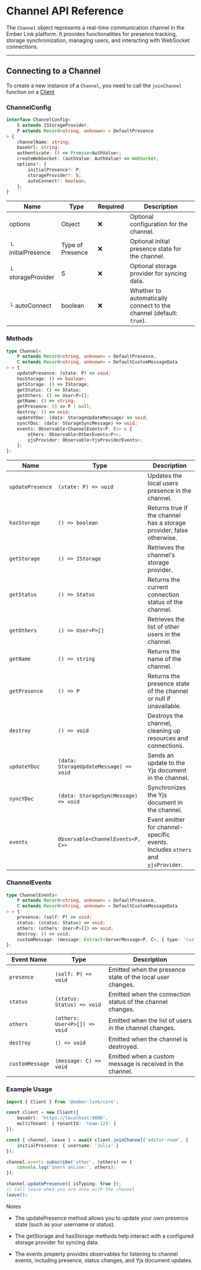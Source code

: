 # **Channel** API Reference

The `Channel` object represents a real-time communication channel in the Ember Link platform. It provides functionalities for presence tracking, storage synchronization, managing users, and interacting with WebSocket connections.

---

## Connecting to a Channel

To create a new instance of a `Channel`, you need to call the `joinChannel` function on a [Client](/client)

### ChannelConfig

```typescript
interface ChannelConfig<
	S extends IStorageProvider,
	P extends Record<string, unknown> = DefaultPresence
> {
	channelName: string;
	baseUrl: string;
	authenticate: () => Promise<AuthValue>;
	createWebSocket: (authValue: AuthValue) => WebSocket;
	options?: {
		initialPresence?: P;
		storageProvider?: S;
		autoConnect?: boolean;
	};
}
```

| **Name**          | **Type**         | **Required** | **Description**                                                    |
| ----------------- | ---------------- | ------------ | ------------------------------------------------------------------ |
| options           | Object           | ❌           | Optional configuration for the channel.                            |
| └ initialPresence | Type of Presence | ❌           | Optional initial presence state for the channel.                   |
| └ storageProvider | S                | ❌           | Optional storage provider for syncing data.                        |
| └ autoConnect     | boolean          | ❌           | Whether to automatically connect to the channel (default: `true`). |

### Methods

```typescript
type Channel<
	P extends Record<string, unknown> = DefaultPresence,
	C extends Record<string, unknown> = DefaultCustomMessageData
> = {
	updatePresence: (state: P) => void;
	hasStorage: () => boolean;
	getStorage: () => IStorage;
	getStatus: () => Status;
	getOthers: () => User<P>[];
	getName: () => string;
	getPresence: () => P | null;
	destroy: () => void;
	updateYDoc: (data: StorageUpdateMessage) => void;
	syncYDoc: (data: StorageSyncMessage) => void;
	events: Observable<ChannelEvents<P, C>> & {
		others: Observable<OtherEvents<P>>;
		yjsProvider: Observable<YjsProviderEvents>;
	};
};
```

| **Name**         | **Type**                               | **Description**                                                                 |
| ---------------- | -------------------------------------- | ------------------------------------------------------------------------------- |
| `updatePresence` | `(state: P) => void`                   | Updates the local users presence in the channel.                                |
| `hasStorage`     | `() => boolean`                        | Returns true if the channel has a storage provider, false otherwise.            |
| `getStorage`     | `() => IStorage`                       | Retrieves the channel's storage provider.                                       |
| `getStatus`      | `() => Status`                         | Returns the current connection status of the channel.                           |
| `getOthers`      | `() => User<P>[]`                      | Retrieves the list of other users in the channel.                               |
| `getName`        | `() => string`                         | Returns the name of the channel.                                                |
| `getPresence`    | `() => P`                              | Returns the presence state of the channel or null if unavailable.               |
| `destroy`        | `() => void`                           | Destroys the channel, cleaning up resources and connections.                    |
| `updateYDoc`     | `(data: StorageUpdateMessage) => void` | Sends an update to the Yjs document in the channel.                             |
| `syncYDoc`       | `(data: StorageSyncMessage) => void`   | Synchronizes the Yjs document in the channel.                                   |
| `events`         | `Observable<ChannelEvents<P, C>>`      | Event emitter for channel-specific events. Includes `others` and `yjsProvider`. |

### ChannelEvents

```typescript
type ChannelEvents<
	P extends Record<string, unknown> = DefaultPresence,
	C extends Record<string, unknown> = DefaultCustomMessageData
> = {
	presence: (self: P) => void;
	status: (status: Status) => void;
	others: (others: User<P>[]) => void;
	destroy: () => void;
	customMessage: (message: Extract<ServerMessage<P, C>, { type: 'custom' }>['data']) => void;
};
```

| **Event Name**  | **Type**                      | **Description**                                            |
| --------------- | ----------------------------- | ---------------------------------------------------------- |
| `presence`      | `(self: P) => void`           | Emitted when the presence state of the local user changes. |
| `status`        | `(status: Status) => void`    | Emitted when the connection status of the channel changes. |
| `others`        | `(others: User<P>[]) => void` | Emitted when the list of users in the channel changes.     |
| `destroy`       | `() => void`                  | Emitted when the channel is destroyed.                     |
| `customMessage` | `(message: C) => void`        | Emitted when a custom message is received in the channel.  |

### Example Usage

```typescript
import { Client } from '@ember-link/core';

const client = new Client({
	baseUrl: 'https://localhost:9000',
	multiTenant: { tenantId: 'team-123' }
});

const { channel, leave } = await client.joinChannel('editor-room', {
	initialPresence: { username: 'Julia' }
});

channel.events.subscribe('other', (others) => {
	console.log('Users online:', others);
});

channel.updatePresence({ isTyping: true });
// Call leave when you are done with the channel
leave();
```

Notes

- The updatePresence method allows you to update your own presence state (such as your username or status).

- The getStorage and hasStorage methods help interact with a configured storage provider for syncing data.

- The events property provides observables for listening to channel events, including presence, status changes, and Yjs document updates.
